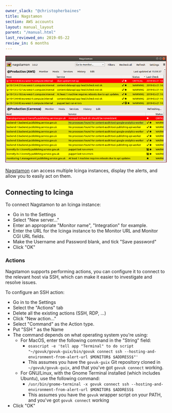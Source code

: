 ```yaml
---
owner_slack: "@christopherbaines"
title: Nagstamon
section: AWS accounts
layout: manual_layout
parent: "/manual.html"
last_reviewed_on: 2019-05-22
review_in: 6 months
---
```


![nagstamon](images/nagstamon.png)

[Nagstamon][] can access multiple Icinga instances, display the
alerts, and allow you to easily act on them.

[Nagstamon]: https://nagstamon.ifw-dresden.de/

## Connecting to Icinga

To connect Nagstamon to an Icinga instance:

- Go in to the Settings
- Select "New server..."
- Enter an appropriate "Monitor name", "Integration" for example.
- Enter the URL for the Icinga instance to the Monitor URL and Monitor
  CGI URL fields.
- Make the Username and Password blank, and tick "Save password"
- Click "OK"

### Actions

Nagstamon supports performing actions, you can configure it to connect
to the relevant host via SSH, which can make it easier to investigate
and resolve issues.

To configure an SSH action:

- Go in to the Settings
- Select the "Actions" tab
- Delete all the existing actions (SSH, RDP, ...)
- Click "New action..."
- Select "Command" as the Action type.
- Put "SSH " as the Name
- The command depends on what operating system you're using:
    - For MacOS, enter the following command in the "String" field:
        - `osascript -e 'tell app "Terminal" to do script "~/govuk/govuk-guix/bin/govuk connect ssh --hosting-and-environment-from-alert-url $MONITOR$ $ADDRESS$"'`
        - This assumes you have the `govuk-guix` Git repository cloned in
         `~/govuk/govuk-guix`, and that you've got `govuk connect` working.
    - For GNU/Linux, with the Gnome Terminal installed (which includes
      Ubuntu), use the following command:
        - `/usr/bin/gnome-terminal -x govuk connect ssh --hosting-and-environment-from-alert-url $MONITOR$ $ADDRESS$`
        - This assumes you have the `govuk` wrapper script on your PATH,
          and you've got `govuk connect` working
- Click "OK"
